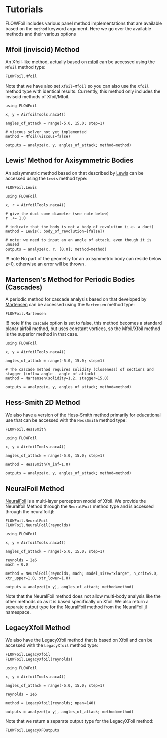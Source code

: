 # Tutorials

FLOWFoil includes various panel method implementations that are available based on the `method` keyword argument.
Here we go over the available methods and their various options

## Mfoil (inviscid) Method

An Xfoil-like method, actually based on [mfoil](https://websites.umich.edu/~kfid/codes.html) can be accessed using the `Mfoil` method type:

```@docs
FLOWFoil.Mfoil
```

Note that we have also set `Xfoil=Mfoil` so you can also use the `Xfoil` method type with identical results.
Currently, this method only includes the inviscid methods of Xfoil/Mfoil.

```@example Mfoil
using FLOWFoil

x, y = AirfoilTools.naca4()

angles_of_attack = range(-5.0, 15.0; step=1)

# viscous solver not yet implemented
method = Mfoil(viscous=false)

outputs = analyze(x, y, angles_of_attack; method=method)
```

## Lewis' Method for Axisymmetric Bodies

An axisymmetric method based on that described by [Lewis](https://doi.org/10.1017/CBO9780511529542) can be accessed using the `Lewis` method type:

```@docs
FLOWFoil.Lewis
```

```@example lewis
using FLOWFoil

x, r = AirfoilTools.naca4()

# give the duct some diameter (see note below)
r .+= 1.0

# indicate that the body is not a body of revolution (i.e. a duct)
method = Lewis(; body_of_revolution=[false])

# note: we need to input an an angle of attack, even though it is unused
outputs = analyze(x, r, [0.0]; method=method)
```

!!! note
    No part of the geometry for an axisymmetric body can reside below z=0, otherwise an error will be thrown.

## Martensen's Method for Periodic Bodies (Cascades)

A periodic method for cascade analysis based on that developed by [Martensen](https://archive.org/details/nasa_techdoc_19710021012) can be accessed using the `Martensen` method type:

```@docs
FLOWFoil.Martensen
```
!!! note
    If the `cascade` option is set to false, this method becomes a standard planar airfoil method, but uses constant vortices, so the Mfoil/Xfoil method is the superior method in that case.

```@example martensen
using FLOWFoil

x, y = AirfoilTools.naca4()

angles_of_attack = range(-5.0, 15.0; step=1)

# The cascade method requires solidity (closeness) of sections and stagger (inflow angle - angle of attack)
method = Martensen(solidity=1.2, stagger=15.0)

outputs = analyze(x, y, angles_of_attack; method=method)
```

## Hess-Smith 2D Method

We also have a version of the Hess-Smith method primarily for educational use that can be accessed with the `HessSmith` method type:

```@docs
FLOWFoil.HessSmith
```

```@example HessSmith
using FLOWFoil

x, y = AirfoilTools.naca4()

angles_of_attack = range(-5.0, 15.0; step=1)

method = HessSmith(V_inf=1.0)

outputs = analyze(x, y, angles_of_attack; method=method)
```

## NeuralFoil Method

[NeuralFoil](https://github.com/peterdsharpe/NeuralFoil) is a multi-layer perceptron model of Xfoil.
We provide the Neuralfoil Method through the `NeuralFoil` method type and is accessed through the neuralfoil.jl:

```@docs
FLOWFoil.NeuralFoil
FLOWFoil.NeuralFoil(reynolds)
```

```@example neuralfoil
using FLOWFoil

x, y = AirfoilTools.naca4()

angles_of_attack = range(-5.0, 15.0; step=1)

reynolds = 2e6
mach = 0.0

method = NeuralFoil(reynolds, mach; model_size="xlarge", n_crit=9.0, xtr_upper=1.0, xtr_lower=1.0)

outputs = analyze([x y], angles_of_attack; method=method)
```

Note that the NeuralFoil method does not allow multi-body analysis like the other methods do as it is based specifically on Xfoil.  We also return a separate output type for the NeuralFoil method from the NeuralFoil.jl namespace.

## LegacyXfoil Method

We also have the LegacyXfoil method that is based on Xfoil and can be accessed with the `LegacyXfoil` method type:

```@docs
FLOWFoil.LegacyXfoil
FLOWFoil.LegacyXfoil(reynolds)
```

```@example legacyxfoil
using FLOWFoil

x, y = AirfoilTools.naca4()

angles_of_attack = range(-5.0, 15.0; step=1)

reynolds = 2e6

method = LegacyXfoil(reynolds; npan=140)

outputs = analyze([x y], angles_of_attack; method=method)
```

Note that we return a separate output type for the LegacyXFoil method:

```@docs
FLOWFoil.LegacyXFOutputs
```

